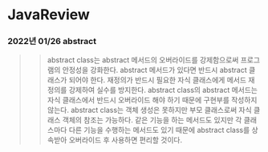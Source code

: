 # JavaReview

### 2022년 01/26 abstract

> > abstract class는 abstract 메서드의 오버라이드를 강제함으로써 프로그램의 안정성을 강화한다.
> > abstract 메서드가 있다면 반드시 abstract 클래스가 되어야 한다.
> > 재정의가 반드시 필요한 자식 클래스에게 메서드 재정의를 강제하여 실수를 방지한다.
> > abstract class의 abstract 메서드는 자식 클래스에서 반드시 오버라이드 해야 하기 때문에 구현부를 작성하지 않는다.
> > abstract class는 객체 생성은 못하지만 부모 클래스로써 자식 클래스 객체의 참조는 가능하다. 
> > 같은 기능을 하는 메서드도 있지만 각 클래스마다 다른 기능을 수행하는 메서드도 있기 때문에 abstract class를 상속받아 오버라이드 후 사용하면 편리할 것이다.
